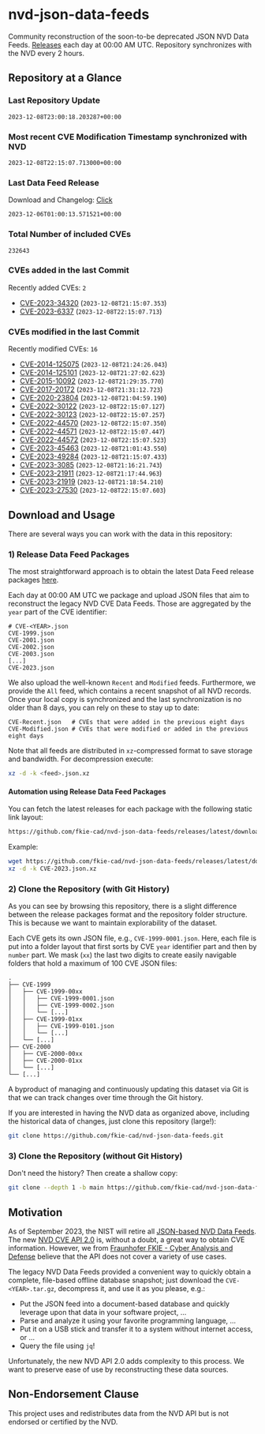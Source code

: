 # nvd-json-data-feeds

Community reconstruction of the soon-to-be deprecated JSON NVD Data Feeds. 
[Releases](https://github.com/fkie-cad/nvd-json-data-feeds/releases/latest) each day at 00:00 AM UTC.
Repository synchronizes with the NVD every 2 hours.

## Repository at a Glance

### Last Repository Update

```plain
2023-12-08T23:00:18.203287+00:00
```

### Most recent CVE Modification Timestamp synchronized with NVD

```plain
2023-12-08T22:15:07.713000+00:00
```

### Last Data Feed Release

Download and Changelog: [Click](https://github.com/fkie-cad/nvd-json-data-feeds/releases/latest)

```plain
2023-12-06T01:00:13.571521+00:00
```

### Total Number of included CVEs

```plain
232643
```

### CVEs added in the last Commit

Recently added CVEs: `2`

* [CVE-2023-34320](CVE-2023/CVE-2023-343xx/CVE-2023-34320.json) (`2023-12-08T21:15:07.353`)
* [CVE-2023-6337](CVE-2023/CVE-2023-63xx/CVE-2023-6337.json) (`2023-12-08T22:15:07.713`)


### CVEs modified in the last Commit

Recently modified CVEs: `16`

* [CVE-2014-125075](CVE-2014/CVE-2014-1250xx/CVE-2014-125075.json) (`2023-12-08T21:24:26.043`)
* [CVE-2014-125101](CVE-2014/CVE-2014-1251xx/CVE-2014-125101.json) (`2023-12-08T21:27:02.623`)
* [CVE-2015-10092](CVE-2015/CVE-2015-100xx/CVE-2015-10092.json) (`2023-12-08T21:29:35.770`)
* [CVE-2017-20172](CVE-2017/CVE-2017-201xx/CVE-2017-20172.json) (`2023-12-08T21:31:12.723`)
* [CVE-2020-23804](CVE-2020/CVE-2020-238xx/CVE-2020-23804.json) (`2023-12-08T21:04:59.190`)
* [CVE-2022-30122](CVE-2022/CVE-2022-301xx/CVE-2022-30122.json) (`2023-12-08T22:15:07.127`)
* [CVE-2022-30123](CVE-2022/CVE-2022-301xx/CVE-2022-30123.json) (`2023-12-08T22:15:07.257`)
* [CVE-2022-44570](CVE-2022/CVE-2022-445xx/CVE-2022-44570.json) (`2023-12-08T22:15:07.350`)
* [CVE-2022-44571](CVE-2022/CVE-2022-445xx/CVE-2022-44571.json) (`2023-12-08T22:15:07.447`)
* [CVE-2022-44572](CVE-2022/CVE-2022-445xx/CVE-2022-44572.json) (`2023-12-08T22:15:07.523`)
* [CVE-2023-45463](CVE-2023/CVE-2023-454xx/CVE-2023-45463.json) (`2023-12-08T21:01:43.550`)
* [CVE-2023-49284](CVE-2023/CVE-2023-492xx/CVE-2023-49284.json) (`2023-12-08T21:15:07.433`)
* [CVE-2023-3085](CVE-2023/CVE-2023-30xx/CVE-2023-3085.json) (`2023-12-08T21:16:21.743`)
* [CVE-2023-21911](CVE-2023/CVE-2023-219xx/CVE-2023-21911.json) (`2023-12-08T21:17:44.963`)
* [CVE-2023-21919](CVE-2023/CVE-2023-219xx/CVE-2023-21919.json) (`2023-12-08T21:18:54.210`)
* [CVE-2023-27530](CVE-2023/CVE-2023-275xx/CVE-2023-27530.json) (`2023-12-08T22:15:07.603`)


## Download and Usage

There are several ways you can work with the data in this repository:

### 1) Release Data Feed Packages

The most straightforward approach is to obtain the latest Data Feed release packages [here](https://github.com/fkie-cad/nvd-json-data-feeds/releases/latest).

Each day at 00:00 AM UTC we package and upload JSON files that aim to reconstruct the legacy NVD CVE Data Feeds.
Those are aggregated by the `year` part of the CVE identifier:

```
# CVE-<YEAR>.json
CVE-1999.json
CVE-2001.json
CVE-2002.json
CVE-2003.json
[...]
CVE-2023.json
```

We also upload the well-known `Recent` and `Modified` feeds.
Furthermore, we provide the `All` feed, which contains a recent snapshot of all NVD records.
Once your local copy is synchronized and the last synchronization is no older than 8 days, you can rely on these to stay up to date:

```plain
CVE-Recent.json   # CVEs that were added in the previous eight days
CVE-Modified.json # CVEs that were modified or added in the previous eight days
```

Note that all feeds are distributed in `xz`-compressed format to save storage and bandwidth.
For decompression execute:

```sh
xz -d -k <feed>.json.xz
```


#### Automation using Release Data Feed Packages

You can fetch the latest releases for each package with the following static link layout:

```sh
https://github.com/fkie-cad/nvd-json-data-feeds/releases/latest/download/CVE-<YEAR>.json.xz
```

Example:

```sh
wget https://github.com/fkie-cad/nvd-json-data-feeds/releases/latest/download/CVE-2023.json.xz
xz -d -k CVE-2023.json.xz
```

### 2) Clone the Repository (with Git History)

As you can see by browsing this repository, there is a slight difference between the release packages format and the repository folder structure.
This is because we want to maintain explorability of the dataset.

Each CVE gets its own JSON file, e.g., `CVE-1999-0001.json`.
Here, each file is put into a folder layout that first sorts by CVE `year` identifier part and then by `number` part.
We mask (`xx`) the last two digits to create easily navigable folders that hold a maximum of 100 CVE JSON files:

```plain
.
├── CVE-1999
│   ├── CVE-1999-00xx
│   │   ├── CVE-1999-0001.json
│   │   ├── CVE-1999-0002.json
│   │   └── [...]
│   ├── CVE-1999-01xx
│   │   ├── CVE-1999-0101.json
│   │   └── [...]
│   └── [...]
├── CVE-2000
│   ├── CVE-2000-00xx
│   ├── CVE-2000-01xx
│   └── [...]
└── [...]
```

A byproduct of managing and continuously updating this dataset via Git is that we can track changes over time through the Git history.

If you are interested in having the NVD data as organized above, including the historical data of changes, just clone this repository (large!):

```sh
git clone https://github.com/fkie-cad/nvd-json-data-feeds.git
```

### 3) Clone the Repository (without Git History)

Don't need the history? Then create a shallow copy:

```sh
git clone --depth 1 -b main https://github.com/fkie-cad/nvd-json-data-feeds.git
```

## Motivation

As of September 2023, the NIST will retire all [JSON-based NVD Data Feeds](https://nvd.nist.gov/vuln/data-feeds#divRetirementBanner-1).
The new [NVD CVE API 2.0](https://nvd.nist.gov/developers/vulnerabilities) is, without a doubt, a great way to obtain CVE information.
However, we from [Fraunhofer FKIE - Cyber Analysis and Defense](https://www.fkie.fraunhofer.de/en/departments/cad.html) believe that the API does not cover a variety of use cases.

The legacy NVD Data Feeds provided a convenient way to quickly obtain a complete, file-based offline database snapshot; just download the `CVE-<YEAR>.tar.gz`, decompress it, and use it as you please, e.g.:

* Put the JSON feed into a document-based database and quickly leverage upon that data in your software project, ...
* Parse and analyze it using your favorite programming language, ...
* Put it on a USB stick and transfer it to a system without internet access, or ...
* Query the file using `jq`!

Unfortunately, the new NVD API 2.0 adds complexity to this process.
We want to preserve ease of use by reconstructing these data sources.

## Non-Endorsement Clause

This project uses and redistributes data from the NVD API but is not endorsed or certified by the NVD.